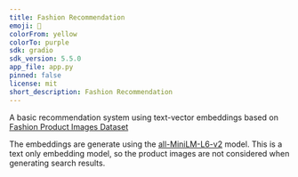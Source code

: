 ```yaml
---
title: Fashion Recommendation
emoji: 👚
colorFrom: yellow
colorTo: purple
sdk: gradio
sdk_version: 5.5.0
app_file: app.py
pinned: false
license: mit
short_description: Fashion Recommendation
---
```


A basic recommendation system using text-vector embeddings based on [Fashion Product Images Dataset](https://www.kaggle.com/datasets/paramaggarwal/fashion-product-images-dataset)

The embeddings are generate using the [all-MiniLM-L6-v2](https://huggingface.co/sentence-transformers/all-MiniLM-L6-v2) model.
This is a text only embedding model, so the product images are not considered when generating search results.

